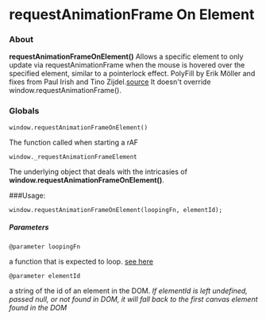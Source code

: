 requestAnimationFrame On Element
================================
### About
__requestAnimationFrameOnElement()__
Allows a specific element to only update via requestAnimationFrame when the mouse is hovered over the specified element,
similar to a pointerlock effect. PolyFill by Erik Möller and fixes from Paul Irish and Tino Zijdel.[source]( https://gist.github.com/paulirish/1579671)
It doesn't override window.requestAnimationFrame().

### Globals

    window.requestAnimationFrameOnElement()
    
The function called when starting a rAF

    window._requestAnimationFrameElement


The underlying object that deals with the intricasies of **window.requestAnimationFrameOnElement()**.

###Usage:

    window.requestAnimationFrameOnElement(loopingFn, elementId);
##### Parameters

    @parameter loopingFn

a function that is expected to loop. [see here](http://www.paulirish.com/2011/requestanimationframe-for-smart-animating/)

    @parameter elementId

a string of the id of an element in the DOM. _If elementId is left undefined, passed null, or not found in DOM, it will fall back to the first canvas element found in the DOM_


